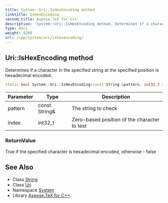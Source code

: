 ```yaml
---
title: System::Uri::IsHexEncoding method
linktitle: IsHexEncoding
second_title: Aspose.TeX for C++
description: 'System::Uri::IsHexEncoding method. Determines if a character in the specified string at the specified position is hexadecimal encoded in C++.'
type: docs
weight: 4200
url: /cpp/system/uri/ishexencoding/
---
```

## Uri::IsHexEncoding method


Determines if a character in the specified string at the specified position is hexadecimal encoded.

```cpp
static bool System::Uri::IsHexEncoding(const String &pattern, int32_t index)
```


| Parameter | Type | Description |
| --- | --- | --- |
| pattern | const String\& | The string to check |
| index | int32_t | Zero-based position of the character to test |

### ReturnValue

True if the specified character is hexadecimal encoded, otherwise - false

## See Also

* Class [String](../../string/)
* Class [Uri](../)
* Namespace [System](../../)
* Library [Aspose.TeX for C++](../../../)
